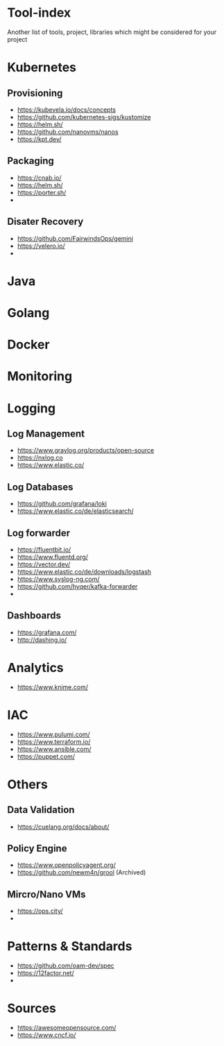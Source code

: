 # Tool-index
Another list of tools, project, libraries which might be considered for your project

# Kubernetes
## Provisioning
* https://kubevela.io/docs/concepts
* https://github.com/kubernetes-sigs/kustomize
* https://helm.sh/
* https://github.com/nanovms/nanos
* https://kpt.dev/

## Packaging
* https://cnab.io/
* https://helm.sh/
* https://porter.sh/
* 
## Disater Recovery
* https://github.com/FairwindsOps/gemini
* https://velero.io/
* 
# Java

# Golang

# Docker

# Monitoring

# Logging

## Log Management
* https://www.graylog.org/products/open-source
* https://nxlog.co
* https://www.elastic.co/

## Log Databases
* https://github.com/grafana/loki
* https://www.elastic.co/de/elasticsearch/

## Log forwarder
* https://fluentbit.io/
* https://www.fluentd.org/
* https://vector.dev/
* https://www.elastic.co/de/downloads/logstash
* https://www.syslog-ng.com/
* https://github.com/hyqer/kafka-forwarder
* 
## Dashboards
* https://grafana.com/
* http://dashing.io/

# Analytics
* https://www.knime.com/

# IAC
* https://www.pulumi.com/
* https://www.terraform.io/
* https://www.ansible.com/
* https://puppet.com/

# Others
## Data Validation
* https://cuelang.org/docs/about/

## Policy Engine
* https://www.openpolicyagent.org/
* https://github.com/newm4n/grool (Archived)
## Mircro/Nano VMs
* https://ops.city/
* 
# Patterns & Standards
* https://github.com/oam-dev/spec
* https://12factor.net/
* 
# Sources
* https://awesomeopensource.com/
* https://www.cncf.io/

